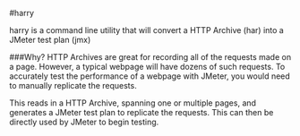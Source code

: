#harry 

harry is a command line utility that will convert a HTTP Archive (har) into a JMeter test plan (jmx)

###Why?
HTTP Archives are great for recording all of the requests made on a page. However, a typical webpage will have dozens of such requests. To accurately test the performance of a webpage with JMeter, you would need to manually replicate the requests. 

This reads in a HTTP Archive, spanning one or multiple pages, and generates a JMeter test plan to replicate the requests. This can then be directly used by JMeter to begin testing.

